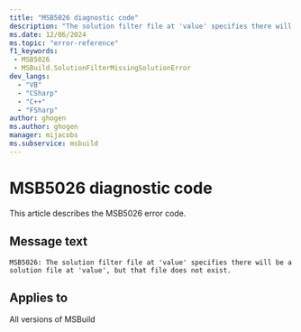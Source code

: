 ```yaml
---
title: "MSB5026 diagnostic code"
description: "The solution filter file at 'value' specifies there will be a solution file at 'value', but that file does not exist."
ms.date: 12/06/2024
ms.topic: "error-reference"
f1_keywords:
 - MSB5026
 - MSBuild.SolutionFilterMissingSolutionError
dev_langs:
  - "VB"
  - "CSharp"
  - "C++"
  - "FSharp"
author: ghogen
ms.author: ghogen
manager: mijacobs
ms.subservice: msbuild
---
```


# MSB5026 diagnostic code

<!-- :::ErrorDefinitionDescription::: -->
<!-- :::editable-content name="introDescription"::: -->
This article describes the MSB5026 error code.
<!-- :::editable-content-end::: -->

## Message text

```output
MSB5026: The solution filter file at 'value' specifies there will be a solution file at 'value', but that file does not exist.
```

<!-- :::editable-content name="postOutputDescription"::: -->
<!--
{StrBegin="MSB5026: "}UE: The solution filename is provided separately to loggers.
-->
<!-- :::editable-content-end::: -->
<!-- :::ErrorDefinitionDescription-end::: -->

## Applies to

All versions of MSBuild
